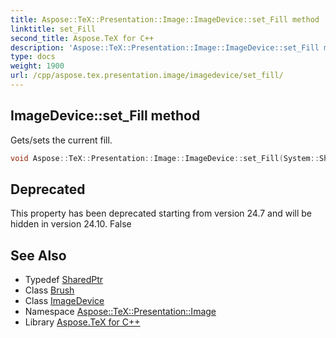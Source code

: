 ```yaml
---
title: Aspose::TeX::Presentation::Image::ImageDevice::set_Fill method
linktitle: set_Fill
second_title: Aspose.TeX for C++
description: 'Aspose::TeX::Presentation::Image::ImageDevice::set_Fill method. Gets/sets the current fill in C++.'
type: docs
weight: 1900
url: /cpp/aspose.tex.presentation.image/imagedevice/set_fill/
---
```

## ImageDevice::set_Fill method


Gets/sets the current fill.

```cpp
void Aspose::TeX::Presentation::Image::ImageDevice::set_Fill(System::SharedPtr<System::Drawing::Brush> value) override
```


## Deprecated
This property has been deprecated starting from version 24.7 and will be hidden in version 24.10. False 

## See Also

* Typedef [SharedPtr](../../../system/sharedptr/)
* Class [Brush](../../../system.drawing/brush/)
* Class [ImageDevice](../)
* Namespace [Aspose::TeX::Presentation::Image](../../)
* Library [Aspose.TeX for C++](../../../)
